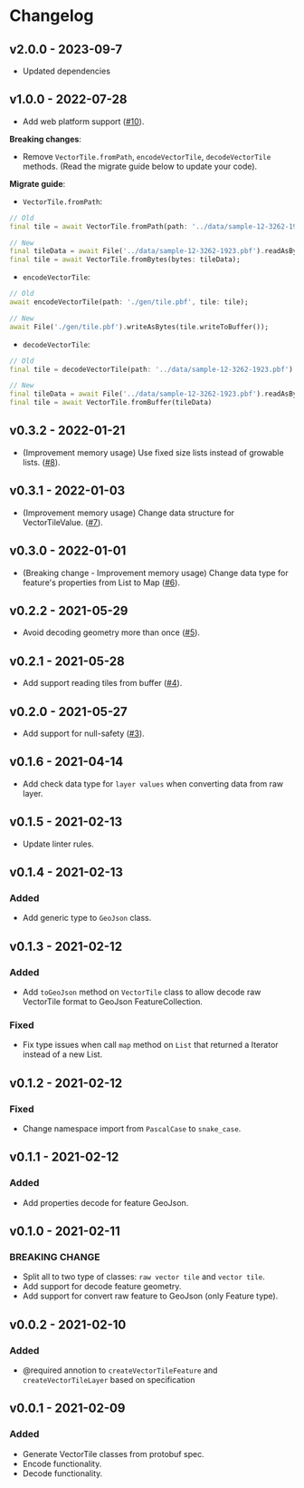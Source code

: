 # Changelog

## v2.0.0 - 2023-09-7

- Updated dependencies

## v1.0.0 - 2022-07-28

- Add web platform support ([#10](https://github.com/saigontek/dart-vector-tile/pull/10)).

**Breaking changes**:
- Remove `VectorTile.fromPath`, `encodeVectorTile`, `decodeVectorTile` methods. (Read the migrate guide below to update your code).

**Migrate guide**:
- `VectorTile.fromPath`:

```dart
// Old
final tile = await VectorTile.fromPath(path: '../data/sample-12-3262-1923.pbf');

// New
final tileData = await File('../data/sample-12-3262-1923.pbf').readAsBytes();
final tile = await VectorTile.fromBytes(bytes: tileData);
```

- `encodeVectorTile`:

```dart
// Old
await encodeVectorTile(path: './gen/tile.pbf', tile: tile);

// New
await File('./gen/tile.pbf').writeAsBytes(tile.writeToBuffer());
```

- `decodeVectorTile`:

```dart
// Old
final tile = decodeVectorTile(path: '../data/sample-12-3262-1923.pbf')

// New
final tileData = await File('../data/sample-12-3262-1923.pbf').readAsBytes();
final tile = await VectorTile.fromBuffer(tileData)
```

## v0.3.2 - 2022-01-21

- (Improvement memory usage) Use fixed size lists instead of growable lists. 
([#8](https://github.com/saigontek/dart-vector-tile/pull/8)).

## v0.3.1 - 2022-01-03

- (Improvement memory usage) Change data structure for VectorTileValue. 
([#7](https://github.com/saigontek/dart-vector-tile/pull/7)).

## v0.3.0 - 2022-01-01

- (Breaking change - Improvement memory usage) Change data type for feature's properties from List<Map> to Map 
([#6](https://github.com/saigontek/dart-vector-tile/pull/6)).

## v0.2.2 - 2021-05-29

- Avoid decoding geometry more than once ([#5](https://github.com/saigontek/dart-vector-tile/pull/5)).

## v0.2.1 - 2021-05-28

- Add support reading tiles from buffer ([#4](https://github.com/saigontek/dart-vector-tile/pull/4)).

## v0.2.0 - 2021-05-27

- Add support for null-safety ([#3](https://github.com/saigontek/dart-vector-tile/pull/3)).

## v0.1.6 - 2021-04-14

- Add check data type for `layer values` when converting data from raw layer.

## v0.1.5 - 2021-02-13

- Update linter rules.


## v0.1.4 - 2021-02-13

### Added
- Add generic type to `GeoJson` class. 


## v0.1.3 - 2021-02-12

### Added
- Add `toGeoJson` method on `VectorTile` class to allow decode raw VectorTile format to GeoJson FeatureCollection.

### Fixed
- Fix type issues when call `map` method on `List` that returned a Iterator instead of a new List.

## v0.1.2 - 2021-02-12

### Fixed
- Change namespace import from `PascalCase` to `snake_case`.


## v0.1.1 - 2021-02-12

### Added
- Add properties decode for feature GeoJson.


## v0.1.0 - 2021-02-11

### BREAKING CHANGE
- Split all to two type of classes: `raw vector tile` and `vector tile`.
- Add support for decode feature geometry.
- Add support for convert raw feature to GeoJson (only Feature type).


## v0.0.2 - 2021-02-10

### Added
- @required annotion to `createVectorTileFeature` and `createVectorTileLayer` based on specification


## v0.0.1 - 2021-02-09

### Added
- Generate VectorTile classes from protobuf spec.
- Encode functionality.
- Decode functionality.
